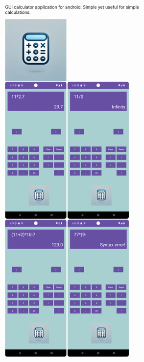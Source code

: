 GUI calculator application for android. 
Simple yet useful for simple calculations.

<img src="assets/calc_logo.webp" alt="app logo" width="200">

<div class="row">
<img src="assets/app_1.png" alt="app sample" width="200">
<img src="assets/app_2.png" alt="app sample" width="200">
</div>


<img src="assets/app_3.png" alt="app sample" width="200">
<img src="assets/app_4.png" alt="app sample" width="200">
